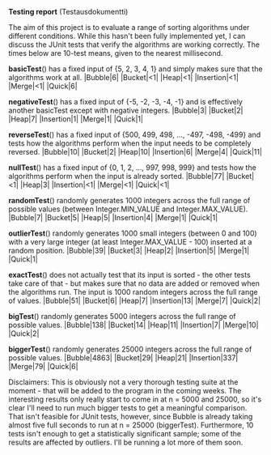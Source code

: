 **Testing report** (Testausdokumentti)

The aim of this project is to evaluate a range of sorting algorithms under different conditions. While this hasn't been fully implemented yet, I can discuss the JUnit tests that verify the algorithms are working correctly. The times below are 10-test means, given to the nearest millisecond.

**basicTest**() has a fixed input of {5, 2, 3, 4, 1} and simply makes sure that the algorithms work at all.
|Bubble|6|
|Bucket|<1|
|Heap|<1|
|Insertion|<1|
|Merge|<1|
|Quick|6|

**negativeTest**() has a fixed input of {-5, -2, -3, -4, -1} and is effectively another basicTest except with negative integers.
|Bubble|3|
|Bucket|2|
|Heap|7|
|Insertion|1|
|Merge|1|
|Quick|1|

**reverseTest**() has a fixed input of {500, 499, 498, ..., -497, -498, -499} and tests how the algorithms perform when the input needs to be completely reversed.
|Bubble|10|
|Bucket|2|
|Heap|10|
|Insertion|6|
|Merge|4|
|Quick|11|

**nullTest**() has a fixed input of {0, 1, 2, ..., 997, 998, 999} and tests how the algorithms perform when the input is already sorted.
|Bubble|77|
|Bucket|<1|
|Heap|3|
|Insertion|<1|
|Merge|<1|
|Quick|<1|

**randomTest**() randomly generates 1000 integers across the full range of possible values (between Integer.MIN_VALUE and Integer.MAX_VALUE).
|Bubble|7|
|Bucket|5|
|Heap|5|
|Insertion|4|
|Merge|1|
|Quick|1|

**outlierTest**() randomly generates 1000 small integers (between 0 and 100) with a very large integer (at least Integer.MAX_VALUE - 100) inserted at a random position.
|Bubble|39|
|Bucket|3|
|Heap|2|
|Insertion|5|
|Merge|1|
|Quick|1|

**exactTest**() does not actually test that its input is sorted - the other tests take care of that - but makes sure that no data are added or removed when the algorithms run. The input is 1000 random integers across the full range of values.
|Bubble|51|
|Bucket|6|
|Heap|7|
|Insertion|13|
|Merge|7|
|Quick|2|

**bigTest**() randomly generates 5000 integers across the full range of possible values.
|Bubble|138|
|Bucket|14|
|Heap|11|
|Insertion|7|
|Merge|10|
|Quick|2|

**biggerTest**() randomly generates 25000 integers across the full range of possible values.
|Bubble|4863|
|Bucket|29|
|Heap|21|
|Insertion|337|
|Merge|79|
|Quick|6|

Disclaimers: This is obviously not a very thorough testing suite at the moment - that will be added to the program in the coming weeks. The interesting results only really start to come in at n = 5000 and 25000, so it's clear I'll need to run much bigger tests to get a meaningful comparison. That isn't feasible for JUnit tests, however, since Bubble is already taking almost five full seconds to run at n = 25000 (biggerTest). Furthermore, 10 tests isn't enough to get a statistically significant sample; some of the results are affected by outliers. I'll be running a lot more of them soon.